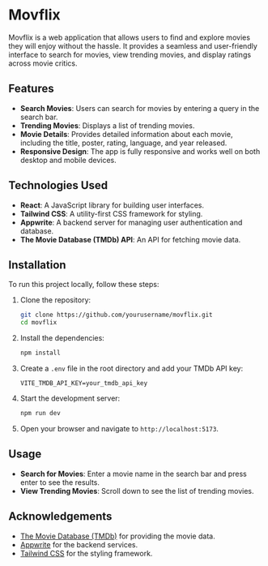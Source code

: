 # Movflix

Movflix is a web application that allows users to find and explore movies they will enjoy without the hassle. It provides a seamless and user-friendly interface to search for movies, view trending movies, and display ratings across movie critics.

## Features

- **Search Movies**: Users can search for movies by entering a query in the search bar.
- **Trending Movies**: Displays a list of trending movies.
- **Movie Details**: Provides detailed information about each movie, including the title, poster, rating, language, and year released.
- **Responsive Design**: The app is fully responsive and works well on both desktop and mobile devices.

## Technologies Used

- **React**: A JavaScript library for building user interfaces.
- **Tailwind CSS**: A utility-first CSS framework for styling.
- **Appwrite**: A backend server for managing user authentication and database.
- **The Movie Database (TMDb) API**: An API for fetching movie data.

## Installation

To run this project locally, follow these steps:

1. Clone the repository:

   ```bash
   git clone https://github.com/yourusername/movflix.git
   cd movflix
   ```

2. Install the dependencies:

   ```bash
   npm install
   ```

3. Create a `.env` file in the root directory and add your TMDb API key:

   ```env
   VITE_TMDB_API_KEY=your_tmdb_api_key
   ```

4. Start the development server:

   ```bash
   npm run dev
   ```

5. Open your browser and navigate to `http://localhost:5173`.

## Usage

- **Search for Movies**: Enter a movie name in the search bar and press enter to see the results.
- **View Trending Movies**: Scroll down to see the list of trending movies.

## Acknowledgements

- [The Movie Database (TMDb)](https://www.themoviedb.org/) for providing the movie data.
- [Appwrite](https://appwrite.io/) for the backend services.
- [Tailwind CSS](https://tailwindcss.com/) for the styling framework.

